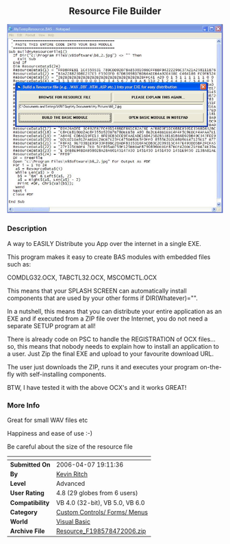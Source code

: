 ﻿<div align="center">

## Resource File Builder

<img src="PIC200647193014576.jpg">
</div>

### Description

A way to EASILY Distribute you App over the internet in a single EXE.

This program makes it easy to create BAS modules with embedded files such as:

COMDLG32.OCX, TABCTL32.OCX, MSCOMCTL.OCX

This means that your SPLASH SCREEN can automatically install components that are used by your other forms if DIR(Whatever)="".

In a nutshell, this means that you can distribute your entire application as an EXE and if executed from a ZIP file over the Internet, you do not need a separate SETUP program at all!

There is already code on PSC to handle the REGISTRATION of OCX files... so, this means that nobody needs to explain how to install an application to a user. Just Zip the final EXE and upload to your favourite download URL.

The user just downloads the ZIP, runs it and executes your program on-the-fly with self-installing components.

BTW, I have tested it with the above OCX's and it works GREAT!
 
### More Info
 
Great for small WAV files etc

Happiness and ease of use :-)

Be careful about the size of the resource file


<span>             |<span>
---                |---
**Submitted On**   |2006-04-07 19:11:36
**By**             |[Kevin Ritch](https://github.com/Planet-Source-Code/PSCIndex/blob/master/ByAuthor/kevin-ritch.md)
**Level**          |Advanced
**User Rating**    |4.8 (29 globes from 6 users)
**Compatibility**  |VB 4\.0 \(32\-bit\), VB 5\.0, VB 6\.0
**Category**       |[Custom Controls/ Forms/  Menus](https://github.com/Planet-Source-Code/PSCIndex/blob/master/ByCategory/custom-controls-forms-menus__1-4.md)
**World**          |[Visual Basic](https://github.com/Planet-Source-Code/PSCIndex/blob/master/ByWorld/visual-basic.md)
**Archive File**   |[Resource\_F198578472006\.zip](https://github.com/Planet-Source-Code/kevin-ritch-resource-file-builder__1-64952/archive/master.zip)








